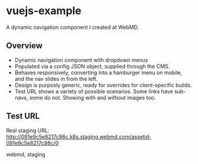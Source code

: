 # vuejs-example
A dynamic navigation component I created at WebMD.

## Overview
- Dynamic navigation component with dropdown menus
- Populated via a config JSON object, supplied through the CMS.
- Behaves responsively, converting into a hamburger menu on mobile, and the nav slides in from the left.
- Design is purposly generic, ready for overrides for client-specific builds.
- Test URL shows a variety of possible scenarios. Some links have sub-navs, some do not. Showing with and without images too.

## Test URL
Real staging URL: http://091e9c5e8217c98c.k8s.staging.webmd.com/assetid-091e9c5e8217c98c/0

webmd, staging
